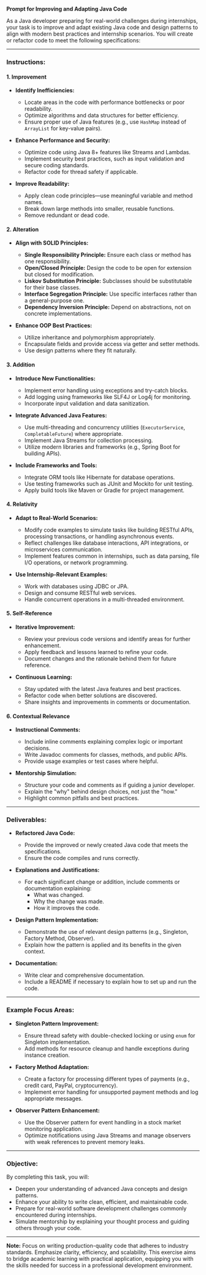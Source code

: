 **Prompt for Improving and Adapting Java Code**

As a Java developer preparing for real-world challenges during internships, your task is to improve and adapt existing Java code and design patterns to align with modern best practices and internship scenarios. You will create or refactor code to meet the following specifications:

---

### **Instructions:**

#### **1. Improvement**

- **Identify Inefficiencies:**
  - Locate areas in the code with performance bottlenecks or poor readability.
  - Optimize algorithms and data structures for better efficiency.
  - Ensure proper use of Java features (e.g., use `HashMap` instead of `ArrayList` for key-value pairs).

- **Enhance Performance and Security:**
  - Optimize code using Java 8+ features like Streams and Lambdas.
  - Implement security best practices, such as input validation and secure coding standards.
  - Refactor code for thread safety if applicable.

- **Improve Readability:**
  - Apply clean code principles—use meaningful variable and method names.
  - Break down large methods into smaller, reusable functions.
  - Remove redundant or dead code.

#### **2. Alteration**

- **Align with SOLID Principles:**
  - **Single Responsibility Principle:** Ensure each class or method has one responsibility.
  - **Open/Closed Principle:** Design the code to be open for extension but closed for modification.
  - **Liskov Substitution Principle:** Subclasses should be substitutable for their base classes.
  - **Interface Segregation Principle:** Use specific interfaces rather than a general-purpose one.
  - **Dependency Inversion Principle:** Depend on abstractions, not on concrete implementations.

- **Enhance OOP Best Practices:**
  - Utilize inheritance and polymorphism appropriately.
  - Encapsulate fields and provide access via getter and setter methods.
  - Use design patterns where they fit naturally.

#### **3. Addition**

- **Introduce New Functionalities:**
  - Implement error handling using exceptions and try-catch blocks.
  - Add logging using frameworks like SLF4J or Log4j for monitoring.
  - Incorporate input validation and data sanitization.

- **Integrate Advanced Java Features:**
  - Use multi-threading and concurrency utilities (`ExecutorService`, `CompletableFuture`) where appropriate.
  - Implement Java Streams for collection processing.
  - Utilize modern libraries and frameworks (e.g., Spring Boot for building APIs).

- **Include Frameworks and Tools:**
  - Integrate ORM tools like Hibernate for database operations.
  - Use testing frameworks such as JUnit and Mockito for unit testing.
  - Apply build tools like Maven or Gradle for project management.

#### **4. Relativity**

- **Adapt to Real-World Scenarios:**
  - Modify code examples to simulate tasks like building RESTful APIs, processing transactions, or handling asynchronous events.
  - Reflect challenges like database interactions, API integrations, or microservices communication.
  - Implement features common in internships, such as data parsing, file I/O operations, or network programming.

- **Use Internship-Relevant Examples:**
  - Work with databases using JDBC or JPA.
  - Design and consume RESTful web services.
  - Handle concurrent operations in a multi-threaded environment.

#### **5. Self-Reference**

- **Iterative Improvement:**
  - Review your previous code versions and identify areas for further enhancement.
  - Apply feedback and lessons learned to refine your code.
  - Document changes and the rationale behind them for future reference.

- **Continuous Learning:**
  - Stay updated with the latest Java features and best practices.
  - Refactor code when better solutions are discovered.
  - Share insights and improvements in comments or documentation.

#### **6. Contextual Relevance**

- **Instructional Comments:**
  - Include inline comments explaining complex logic or important decisions.
  - Write Javadoc comments for classes, methods, and public APIs.
  - Provide usage examples or test cases where helpful.

- **Mentorship Simulation:**
  - Structure your code and comments as if guiding a junior developer.
  - Explain the "why" behind design choices, not just the "how."
  - Highlight common pitfalls and best practices.

---

### **Deliverables:**

- **Refactored Java Code:**
  - Provide the improved or newly created Java code that meets the specifications.
  - Ensure the code compiles and runs correctly.

- **Explanations and Justifications:**
  - For each significant change or addition, include comments or documentation explaining:
    - What was changed.
    - Why the change was made.
    - How it improves the code.

- **Design Pattern Implementation:**
  - Demonstrate the use of relevant design patterns (e.g., Singleton, Factory Method, Observer).
  - Explain how the pattern is applied and its benefits in the given context.

- **Documentation:**
  - Write clear and comprehensive documentation.
  - Include a README if necessary to explain how to set up and run the code.

---

### **Example Focus Areas:**

- **Singleton Pattern Improvement:**
  - Ensure thread safety with double-checked locking or using `enum` for Singleton implementation.
  - Add methods for resource cleanup and handle exceptions during instance creation.

- **Factory Method Adaptation:**
  - Create a factory for processing different types of payments (e.g., credit card, PayPal, cryptocurrency).
  - Implement error handling for unsupported payment methods and log appropriate messages.

- **Observer Pattern Enhancement:**
  - Use the Observer pattern for event handling in a stock market monitoring application.
  - Optimize notifications using Java Streams and manage observers with weak references to prevent memory leaks.

---

### **Objective:**

By completing this task, you will:

- Deepen your understanding of advanced Java concepts and design patterns.
- Enhance your ability to write clean, efficient, and maintainable code.
- Prepare for real-world software development challenges commonly encountered during internships.
- Simulate mentorship by explaining your thought process and guiding others through your code.

---

**Note:** Focus on writing production-quality code that adheres to industry standards. Emphasize clarity, efficiency, and scalability. This exercise aims to bridge academic learning with practical application, equipping you with the skills needed for success in a professional development environment.  
```